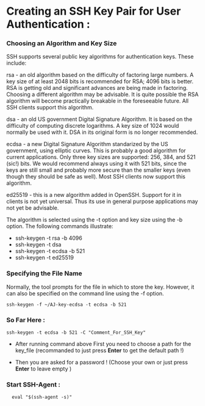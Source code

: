 # Creating an SSH Key Pair for User Authentication :

### Choosing an Algorithm and Key Size
SSH supports several public key algorithms for authentication keys. These include:

rsa - an old algorithm based on the difficulty of factoring large numbers. A key size of at least 2048 bits is recommended for RSA; 4096 bits is better. RSA is getting old and significant advances are being made in factoring. Choosing a different algorithm may be advisable. It is quite possible the RSA algorithm will become practically breakable in the foreseeable future. All SSH clients support this algorithm.

dsa - an old US government Digital Signature Algorithm. It is based on the difficulty of computing discrete logarithms. A key size of 1024 would normally be used with it. DSA in its original form is no longer recommended.

ecdsa - a new Digital Signature Algorithm standarized by the US government, using elliptic curves. This is probably a good algorithm for current applications. Only three key sizes are supported: 256, 384, and 521 (sic!) bits. We would recommend always using it with 521 bits, since the keys are still small and probably more secure than the smaller keys (even though they should be safe as well). Most SSH clients now support this algorithm.

ed25519 - this is a new algorithm added in OpenSSH. Support for it in clients is not yet universal. Thus its use in general purpose applications may not yet be advisable.

The algorithm is selected using the -t option and key size using the -b option. The following commands illustrate:

- ssh-keygen -t rsa -b 4096
- ssh-keygen -t dsa 
- ssh-keygen -t ecdsa -b 521
- ssh-keygen -t ed25519


### Specifying the File Name
Normally, the tool prompts for the file in which to store the key. However, it can also be specified on the command line using the -f <filename> option.

```
ssh-keygen -f ~/AJ-key-ecdsa -t ecdsa -b 521
```

### So Far Here  :
```
ssh-keygen -t ecdsa -b 521 -C "Comment_For_SSH_Key"
```
- After running command above First you need to choose a path for the key_file (recommanded to just press **Enter** to get the default path !)

- Then you are asked for a password ! (Choose your own or just press **Enter** to leave empty )
  
### Start SSH-Agent :

```
  eval "$(ssh-agent -s)"
```
